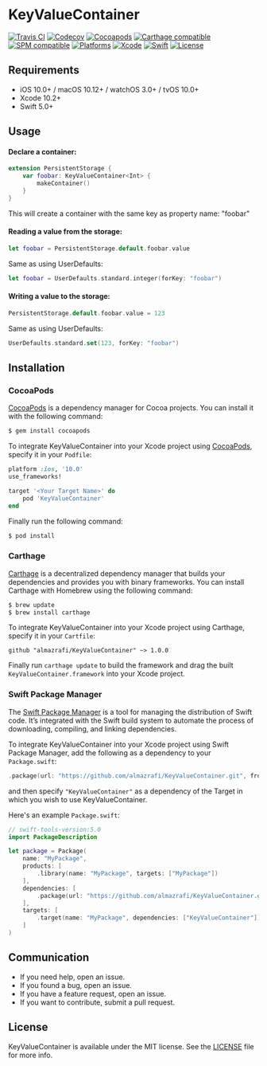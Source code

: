 # KeyValueContainer
[![Travis CI](https://travis-ci.com/almazrafi/KeyValueContainer.svg?branch=master)](https://travis-ci.com/almazrafi/KeyValueContainer)
[![Codecov](https://codecov.io/gh/almazrafi/KeyValueContainer/branch/master/graph/badge.svg)](https://codecov.io/gh/almazrafi/KeyValueContainer)
[![Cocoapods](https://img.shields.io/cocoapods/v/KeyValueContainer.svg?style=flat)](http://cocoapods.org/pods/KeyValueContainer)
[![Carthage compatible](https://img.shields.io/badge/Carthage-Compatible-brightgreen.svg?style=flat)](https://github.com/Carthage/Carthage)
[![SPM compatible](https://img.shields.io/badge/SPM-Compatible-brightgreen.svg?style=flat)](https://swift.org/package-manager/)
[![Platforms](https://img.shields.io/cocoapods/p/KeyValueContainer.svg?style=flat)](https://developer.apple.com/discover/)
[![Xcode](https://img.shields.io/badge/Xcode-11-blue.svg)](https://developer.apple.com/xcode)
[![Swift](https://img.shields.io/badge/Swift-5.0-orange.svg)](https://swift.org)
[![License](https://img.shields.io/github/license/almazrafi/KeyValueContainer.svg)](https://opensource.org/licenses/MIT)

## Requirements
- iOS 10.0+ / macOS 10.12+ / watchOS 3.0+ / tvOS 10.0+
- Xcode 10.2+
- Swift 5.0+

## Usage
#### Declare a container:
``` swift
extension PersistentStorage {
    var foobar: KeyValueContainer<Int> {
        makeContainer()
    }
}
```

This will create a container with the same key as property name: "foobar"

#### Reading a value from the storage:
``` swift
let foobar = PersistentStorage.default.foobar.value
```

Same as using UserDefaults:
``` swift
let foobar = UserDefaults.standard.integer(forKey: "foobar")
```

#### Writing a value to the storage:
``` swift
PersistentStorage.default.foobar.value = 123
```

Same as using UserDefaults:
``` swift
UserDefaults.standard.set(123, forKey: "foobar")
```

## Installation
### CocoaPods
[CocoaPods](http://cocoapods.org) is a dependency manager for Cocoa projects. You can install it with the following command:
```bash
$ gem install cocoapods
```

To integrate KeyValueContainer into your Xcode project using [CocoaPods](http://cocoapods.org), specify it in your `Podfile`:
```ruby
platform :ios, '10.0'
use_frameworks!

target '<Your Target Name>' do
    pod 'KeyValueContainer'
end
```

Finally run the following command:
```bash
$ pod install
```

### Carthage
[Carthage](https://github.com/Carthage/Carthage) is a decentralized dependency manager that builds your dependencies and provides you with binary frameworks. You can install Carthage with Homebrew using the following command:
```bash
$ brew update
$ brew install carthage
```

To integrate KeyValueContainer into your Xcode project using Carthage, specify it in your `Cartfile`:
```ogdl
github "almazrafi/KeyValueContainer" ~> 1.0.0
```

Finally run `carthage update` to build the framework and drag the built `KeyValueContainer.framework` into your Xcode project.

### Swift Package Manager

The [Swift Package Manager](https://swift.org/package-manager/) is a tool for managing the distribution of Swift code. It’s integrated with the Swift build system to automate the process of downloading, compiling, and linking dependencies.

To integrate KeyValueContainer into your Xcode project using Swift Package Manager,
add the following as a dependency to your `Package.swift`:
```swift
.package(url: "https://github.com/almazrafi/KeyValueContainer.git", from: "1.0.0")
```
and then specify `"KeyValueContainer"` as a dependency of the Target in which you wish to use KeyValueContainer.

Here's an example `Package.swift`:
```swift
// swift-tools-version:5.0
import PackageDescription

let package = Package(
    name: "MyPackage",
    products: [
        .library(name: "MyPackage", targets: ["MyPackage"])
    ],
    dependencies: [
        .package(url: "https://github.com/almazrafi/KeyValueContainer.git", from: "1.0.0")
    ],
    targets: [
        .target(name: "MyPackage", dependencies: ["KeyValueContainer"])
    ]
)
```

## Communication
- If you need help, open an issue.
- If you found a bug, open an issue.
- If you have a feature request, open an issue.
- If you want to contribute, submit a pull request.

## License
KeyValueContainer is available under the MIT license. See the [LICENSE](LICENSE) file for more info.
